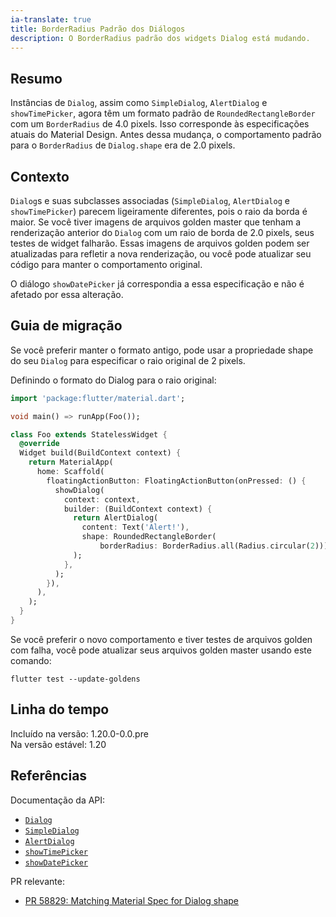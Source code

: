 ```yaml
---
ia-translate: true
title: BorderRadius Padrão dos Diálogos
description: O BorderRadius padrão dos widgets Dialog está mudando.
---
```


## Resumo

Instâncias de `Dialog`, assim como `SimpleDialog`, `AlertDialog` e `showTimePicker`, agora têm um formato padrão de `RoundedRectangleBorder` com um `BorderRadius` de 4.0 pixels. Isso corresponde às especificações atuais do Material Design. Antes dessa mudança, o comportamento padrão para o `BorderRadius` de `Dialog.shape` era de 2.0 pixels.

## Contexto

`Dialog`s e suas subclasses associadas (`SimpleDialog`, `AlertDialog` e `showTimePicker`) parecem ligeiramente diferentes, pois o raio da borda é maior. Se você tiver imagens de arquivos golden master que tenham a renderização anterior do `Dialog` com um raio de borda de 2.0 pixels, seus testes de widget falharão. Essas imagens de arquivos golden podem ser atualizadas para refletir a nova renderização, ou você pode atualizar seu código para manter o comportamento original.

O diálogo `showDatePicker` já correspondia a essa especificação e não é afetado por essa alteração.

## Guia de migração

Se você preferir manter o formato antigo, pode usar a propriedade shape do seu `Dialog` para especificar o raio original de 2 pixels.

Definindo o formato do Dialog para o raio original:

```dart
import 'package:flutter/material.dart';

void main() => runApp(Foo());

class Foo extends StatelessWidget {
  @override
  Widget build(BuildContext context) {
    return MaterialApp(
      home: Scaffold(
        floatingActionButton: FloatingActionButton(onPressed: () {
          showDialog(
            context: context,
            builder: (BuildContext context) {
              return AlertDialog(
                content: Text('Alert!'),
                shape: RoundedRectangleBorder(
                    borderRadius: BorderRadius.all(Radius.circular(2))),
              );
            },
          );
        }),
      ),
    );
  }
}
```

Se você preferir o novo comportamento e tiver testes de arquivos golden com falha, você pode atualizar seus arquivos golden master usando este comando:

```console
flutter test --update-goldens
```

## Linha do tempo

Incluído na versão: 1.20.0-0.0.pre<br>
Na versão estável: 1.20

## Referências

Documentação da API:

*   [`Dialog`][]
*   [`SimpleDialog`][]
*   [`AlertDialog`][]
*   [`showTimePicker`][]
*   [`showDatePicker`][]

PR relevante:

*   [PR 58829: Matching Material Spec for Dialog shape][]

[`Dialog`]: {{site.api}}/flutter/material/Dialog-class.html
[`SimpleDialog`]: {{site.api}}/flutter/material/SimpleDialog-class.html
[`AlertDialog`]: {{site.api}}/flutter/material/AlertDialog-class.html
[`showTimePicker`]: {{site.api}}/flutter/material/showTimePicker.html
[`showDatePicker`]: {{site.api}}/flutter/material/showDatePicker.html
[PR 58829: Matching Material Spec for Dialog shape]: {{site.repo.flutter}}/pull/58829
